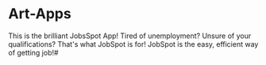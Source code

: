 # Art-Apps
This is the brilliant JobsSpot App!
Tired of unemployment?
Unsure of your qualifications?
That's what JobSpot is for!
JobSpot is the easy, efficient way of getting job!#
